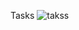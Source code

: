 Tasks
![takss](https://github.com/alberto-rota/MSc-Thesis-Active-Constraints-in-RAMIS/blob/main/Notes/wikifiles/gifsalltasks.gif)